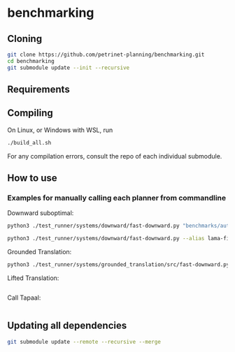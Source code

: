 # benchmarking

## Cloning
```sh
git clone https://github.com/petrinet-planning/benchmarking.git
cd benchmarking
git submodule update --init --recursive
```

## Requirements

## Compiling
On Linux, or Windows with WSL, run
```sh
./build_all.sh
```

For any compilation errors, consult the repo of each individual submodule.

## How to use


### Examples for manually calling each planner from commandline

Downward suboptimal:
```sh
python3 ./test_runner/systems/downward/fast-downward.py "benchmarks/autoscale-benchmarks/21.11-optimal-strips/blocksworld/domain.pddl" "benchmarks/autoscale-benchmarks/21.11-optimal-strips/blocksworld/p01.pddl" --evaluator "hff=ff()" --search "lazy_greedy([hff], preferred=[hff])"
```
```sh
python3 ./test_runner/systems/downward/fast-downward.py --alias lama-first "benchmarks/autoscale-benchmarks/21.11-optimal-strips/blocksworld/domain.pddl" "benchmarks/autoscale-benchmarks/21.11-optimal-strips/blocksworld/p01.pddl"
```

Grounded Translation:
```sh
python3 ./test_runner/systems/grounded_translation/src/fast-downward.py --keep-sas-file --mole max "benchmarks/autoscale-benchmarks/21.11-optimal-strips/blocksworld/domain.pddl" "benchmarks/autoscale-benchmarks/21.11-optimal-strips/blocksworld/p01.pddl" --goal --optimal
```

Lifted Translation:
```sh

```

Call Tapaal:
```sh

```

## Updating all dependencies
```sh
git submodule update --remote --recursive --merge
```
